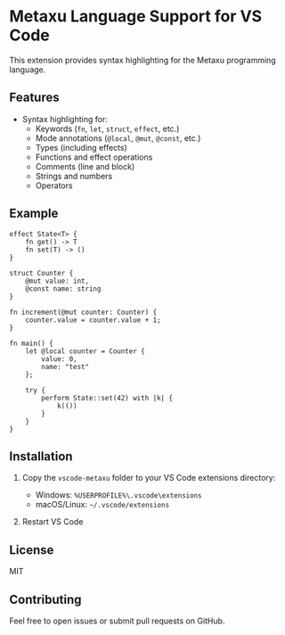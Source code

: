 # Metaxu Language Support for VS Code

This extension provides syntax highlighting for the Metaxu programming language.

## Features

- Syntax highlighting for:
  - Keywords (`fn`, `let`, `struct`, `effect`, etc.)
  - Mode annotations (`@local`, `@mut`, `@const`, etc.)
  - Types (including effects)
  - Functions and effect operations
  - Comments (line and block)
  - Strings and numbers
  - Operators

## Example

```metaxu
effect State<T> {
    fn get() -> T
    fn set(T) -> ()
}

struct Counter {
    @mut value: int,
    @const name: string
}

fn increment(@mut counter: Counter) {
    counter.value = counter.value + 1;
}

fn main() {
    let @local counter = Counter {
        value: 0,
        name: "test"
    };
    
    try {
        perform State::set(42) with |k| {
            k(())
        }
    }
}
```

## Installation

1. Copy the `vscode-metaxu` folder to your VS Code extensions directory:
   - Windows: `%USERPROFILE%\.vscode\extensions`
   - macOS/Linux: `~/.vscode/extensions`

2. Restart VS Code

## License

MIT

## Contributing

Feel free to open issues or submit pull requests on GitHub.
